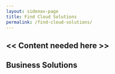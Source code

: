 ```yaml
---
layout: sidenav-page
title: Find Cloud Solutions
permalink: /find-cloud-solutions/
---
```


## << Content needed here >>

## Business Solutions
